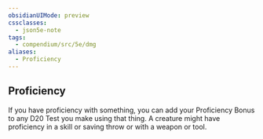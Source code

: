 ```yaml
---
obsidianUIMode: preview
cssclasses:
  - json5e-note
tags:
  - compendium/src/5e/dmg
aliases:
  - Proficiency
---
```

## Proficiency

If you have proficiency with something, you can add your Proficiency Bonus to any D20 Test you make using that thing. A creature might have proficiency in a skill or saving throw or with a weapon or tool.